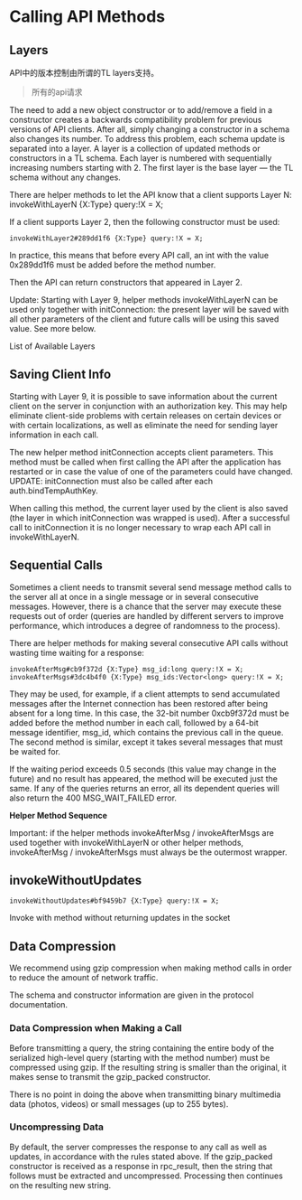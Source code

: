 # Calling API Methods
## Layers
API中的版本控制由所谓的TL layers支持。
> 所有的api请求
> 

The need to add a new object constructor or to add/remove a field in a constructor creates a backwards compatibility problem for previous versions of API clients. After all, simply changing a constructor in a schema also changes its number. To address this problem, each schema update is separated into a layer.
A layer is a collection of updated methods or constructors in a TL schema. Each layer is numbered with sequentially increasing numbers starting with 2. The first layer is the base layer — the TL schema without any changes.

There are helper methods to let the API know that a client supports Layer N:
invokeWithLayerN {X:Type} query:!X = X;

If a client supports Layer 2, then the following constructor must be used:

```
invokeWithLayer2#289dd1f6 {X:Type} query:!X = X;
```

In practice, this means that before every API call, an int with the value 0x289dd1f6 must be added before the method number.

Then the API can return constructors that appeared in Layer 2.

Update: Starting with Layer 9, helper methods invokeWithLayerN can be used only together with initConnection: the present layer will be saved with all other parameters of the client and future calls will be using this saved value. See more below.

List of Available Layers

## Saving Client Info
Starting with Layer 9, it is possible to save information about the current client on the server in conjunction with an authorization key. This may help eliminate client-side problems with certain releases on certain devices or with certain localizations, as well as eliminate the need for sending layer information in each call.

The new helper method initConnection accepts client parameters. This method must be called when first calling the API after the application has restarted or in case the value of one of the parameters could have changed.
UPDATE: initConnection must also be called after each auth.bindTempAuthKey.

When calling this method, the current layer used by the client is also saved (the layer in which initConnection was wrapped is used). After a successful call to initConnection it is no longer necessary to wrap each API call in invokeWithLayerN.

## Sequential Calls
Sometimes a client needs to transmit several send message method calls to the server all at once in a single message or in several consecutive messages. However, there is a chance that the server may execute these requests out of order (queries are handled by different servers to improve performance, which introduces a degree of randomness to the process).

There are helper methods for making several consecutive API calls without wasting time waiting for a response:

```
invokeAfterMsg#cb9f372d {X:Type} msg_id:long query:!X = X;
invokeAfterMsgs#3dc4b4f0 {X:Type} msg_ids:Vector<long> query:!X = X;
```

They may be used, for example, if a client attempts to send accumulated messages after the Internet connection has been restored after being absent for a long time. In this case, the 32-bit number 0xcb9f372d must be added before the method number in each call, followed by a 64-bit message identifier, msg_id, which contains the previous call in the queue.
The second method is similar, except it takes several messages that must be waited for.

If the waiting period exceeds 0.5 seconds (this value may change in the future) and no result has appeared, the method will be executed just the same. If any of the queries returns an error, all its dependent queries will also return the 400 MSG_WAIT_FAILED error.

**Helper Method Sequence**

Important: if the helper methods invokeAfterMsg / invokeAfterMsgs are used together with invokeWithLayerN or other helper methods, invokeAfterMsg / invokeAfterMsgs must always be the outermost wrapper.

## invokeWithoutUpdates
```
invokeWithoutUpdates#bf9459b7 {X:Type} query:!X = X;
```
Invoke with method without returning updates in the socket

## Data Compression
We recommend using gzip compression when making method calls in order to reduce the amount of network traffic.

The schema and constructor information are given in the protocol documentation.

### Data Compression when Making a Call
Before transmitting a query, the string containing the entire body of the serialized high-level query (starting with the method number) must be compressed using gzip. If the resulting string is smaller than the original, it makes sense to transmit the gzip_packed constructor.

There is no point in doing the above when transmitting binary multimedia data (photos, videos) or small messages (up to 255 bytes).

### Uncompressing Data
By default, the server compresses the response to any call as well as updates, in accordance with the rules stated above. If the gzip_packed constructor is received as a response in rpc_result, then the string that follows must be extracted and uncompressed. Processing then continues on the resulting new string.